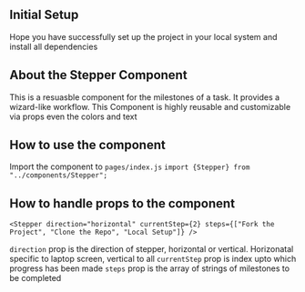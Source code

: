 ## Initial Setup

Hope you have successfully set up the project in your local system and install all dependencies

## About the Stepper Component

This is a resuasble component for the milestones of a task. It provides a wizard-like workflow. This Component is highly reusable and customizable via props even the colors and text

## How to use the component

Import the component to `pages/index.js`
`import {Stepper} from "../components/Stepper";`

## How to handle props to the component

```
<Stepper direction="horizontal" currentStep={2} steps={["Fork the Project", "Clone the Repo", "Local Setup"]} />
```

`direction` prop is the direction of stepper, horizontal or vertical. Horizonatal specific to laptop screen, vertical to all
`currentStep` prop is index upto which progress has been made
`steps` prop is the array of strings of milestones to be completed
